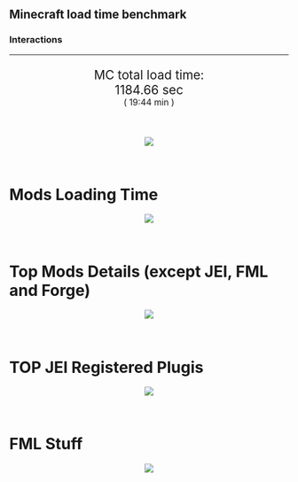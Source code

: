 ## Minecraft load time benchmark

### Interactions

---

<p align="center" style="font-size:160%;">
MC total load time:<br>
1184.66 sec
<br>
<sup><sub>(
19:44 min
)</sub></sup>
</p>

<br>


<p align="center">
<img src="https://quickchart.io/chart?w=400&h=30&c={%20type:%20'horizontalBar',%20data:%20{%20datasets:%20[%20{label:%20'MODS:',%20data:%20[627.29]},%20{label:%20'FML%20stuff:',%20data:%20[557.36]}%20]%20},%20options:%20{%20scales:%20{%20xAxes:%20[{display:%20false,stacked:%20true}],%20yAxes:%20[{display:%20false,stacked:%20true}],%20},%20elements:%20{rectangle:%20{borderWidth:%202}},%20legend:%20{display:%20false,},%20plugins:%20{datalabels:%20{color:%20'white',formatter:%20(value,%20context)%20=>%20[context.dataset.label,%20value].join('%20')%20}}%20}%20}"/>
</p>

<br>

# Mods Loading Time
<p align="center">
<img src="https://quickchart.io/chart?w=400&h=300&c={%20type:%20'outlabeledPie',%20options:%20{%20cutoutPercentage:%2025,%20plugins:%20{%20legend:%20!1,%20outlabels:%20{%20stretch:%205,%20padding:%201,%20text:%20(v,i)=>[%20v.labels[v.dataIndex],'%20',%20(v.percent*1000|0)/10,%20String.fromCharCode(37)].join('')%20}%20}%20},%20data:%20{...%20`%20436e17%2044.24s%20Had%20Enough%20Items;%203C6315%2042.94s%20Had%20Enough%20Items%20(Plugins);%209e2174%205.47s%20Tinkers'%20Construct;%208E1E68%2058.01s%20Tinkers'%20Construct%20(Oredict%20Melting);%205161a8%2023.58s%20CraftTweaker2;%208f3087%2021.30s%20Forge%20Mod%20Loader;%208f3041%2019.63s%20Tech%20Reborn;%20813e81%2016.54s%20OpenComputers;%20516fa8%2015.49s%20Ender%20IO;%208c2ccd%2014.31s%20Immersive%20Engineering;%209d2ccd%2012.08s%20Immersive%20Intelligence;%203e6c81%2011.31s%20Solar%20Flux%20Reborn;%20cd922c%2010.72s%20NuclearCraft;%208f304e%2010.60s%20Astral%20Sorcery;%20213664%208.91s%20Forestry;%20813e4d%208.67s%20GroovyScript;%207c813e%206.92s%20Thaumcraft;%20436e17%206.57s%20Integrated%20Dynamics;%202caacd%206.43s%20PneumaticCraft:%20Repressurized;%208451a8%205.75s%20LibrarianLib%20Stage%202;%20176e43%205.35s%20Thaumic%20Additions:%20Reconstructed;%20216364%205.32s%20Xaero's%20Minimap;%20216427%205.03s%20Resource%20Pack%20Organizer;%203e8160%204.82s%20The%20Twilight%20Forest;%20814a3e%204.81s%20RFTools;%20219e4b%204.77s%20Multiblock'd;%203eb2ba%204.54s%20Botania;%20515ba8%204.44s%20WrapUp;%20a86e51%204.30s%20Extra%20Utilities%202;%20216364%204.09s%20Thermal%20Expansion;%20842ccd%203.91s%20CodeChicken%20Lib;%203e68ba%203.90s%20AE2%20Unofficial%20Extended%20Life;%2024176e%203.85s%20Advanced%20Generators;%207c2ccd%203.47s%20Thaumic%20Augmentation;%209e2162%203.25s%20Embers%20Rekindled;%20171a6e%203.24s%20Mekanism;%202c3ecd%203.21s%20Environmental%20Tech;%205a352c%203.18s%20Shadowfacts'%20Forgelin;%206e176a%203.00s%20Unlimited%20Chisel%20Works;%2030518f%202.93s%20Patchouli;%205a2c33%202.76s%20Industrial%20Foregoing;%20813e76%202.73s%20Modular%20Machinery:%20Community%20Edition;%203eba78%202.69s%20Practical%20Logistics%202;%209e2130%202.66s%20libnine;%20ba3e93%202.63s%20Tesla%20Core%20Lib;%208251a8%202.58s%20Immersive%20Technology;%20cd872c%202.47s%20LittleTiles;%20ba6a3e%202.30s%20Advanced%20Rocketry;%206e173d%202.30s%20Quantum%20Minecraft%20Dynamics;%206e4617%202.30s%20The%20Aether;%20813e5a%202.17s%20PlusTiC;%20214d9e%202.13s%20Minecraft%20Forge;%20444444%2078.86s%2053%20Other%20mods;%20333333%2078.95s%20218%20'Fast'%20mods%20(load%201.0s%20-%200.1s);%20222222%208.90s%20224%20'Instant'%20mods%20(load%20%3C%200.1s)%20`%20.split(';').reduce((a,%20l)%20=>%20{%20l.match(/(\w{6})%20*(\d*\.\d*)s%20(.*)/)%20.slice(1).map((a,%20i)%20=>%20[[String.fromCharCode(35),a].join(''),%20parseFloat(a),%20a][i])%20.forEach((s,%20i)%20=>%20[a.datasets[0].backgroundColor,%20a.datasets[0].data,%20a.labels][i].push(s)%20);%20return%20a%20},%20{%20labels:%20[],%20datasets:%20[{%20backgroundColor:%20[],%20data:%20[],%20borderColor:%20'rgba(22,22,22,0.3)',%20borderWidth:%201%20}]%20})%20}%20}"/>
</p>

<br>

# Top Mods Details (except JEI, FML and Forge)
<p align="center">
<img src="https://quickchart.io/chart?w=400&h=450&c={%20options:%20{%20scales:%20{%20xAxes:%20[{stacked:%20true}],%20yAxes:%20[{stacked:%20true}],%20},%20plugins:%20{%20datalabels:%20{%20anchor:%20'end',%20align:%20'top',%20color:%20'white',%20backgroundColor:%20'rgba(46,%20140,%20171,%200.6)',%20borderColor:%20'rgba(41,%20168,%20194,%201.0)',%20borderWidth:%200.5,%20borderRadius:%203,%20padding:%200,%20font:%20{size:10},%20formatter:%20(v,ctx)%20=>%20ctx.datasetIndex!=ctx.chart.data.datasets.length-1%20?%20null%20:%20[((ctx.chart.data.datasets.reduce((a,b)=>a-%20-b.data[ctx.dataIndex],0)*10)|0)/10,'s'].join('')%20},%20colorschemes:%20{%20scheme:%20'office.Damask6'%20}%20}%20},%20type:%20'bar',%20data:%20{...(()%20=>%20{%20let%20a%20=%20{%20labels:%20[],%20datasets:%20[]%20};%20`%201:%20Construction;%202:%20Loading%20Resources;%203:%20PreInitialization;%204:%20Initialization;%205:%20InterModComms$IMC;%206:%20PostInitialization;%207:%20LoadComplete;%208:%20ModIdMapping%20`%20.split(';')%20.map(l%20=>%20l.match(/\d:%20(.*)/).slice(1))%20.forEach(([name])%20=>%20a.datasets.push({%20label:%20name,%20data:%20[]%20}));%20`%201%202%203%204%205%206%207%208%20;%20Tinkers'%20Construct%20|%201.72|%200.01|%200.24|%200.13|%200.00|%2061.38|%200.00|%200.00;%20CraftTweaker2%20|%201.28|%200.00|%2017.79|%200.01|%200.00|%204.50|%200.00|%200.00;%20Tech%20Reborn%20|%200.18|%200.01|%2016.59|%200.65|%200.00|%202.20|%200.00|%200.00;%20OpenComputers%20|%200.27|%200.03|%2011.91|%204.04|%200.30|%200.00|%200.00|%200.00;%20Ender%20IO%20|%203.16|%200.01|%204.93|%200.77|%204.42|%201.20|%200.00|%201.01;%20Immersive%20Engineering%20|%201.32|%200.01|%201.45|%201.38|%200.00|%2010.15|%200.00|%200.00;%20Immersive%20Intelligence%20|%203.00|%200.02|%203.59|%201.06|%200.00|%204.42|%200.00|%200.00;%20Solar%20Flux%20Reborn%20|%200.12|%200.00|%201.06|%200.06|%200.00|%2010.07|%200.00|%200.00;%20NuclearCraft%20|%201.58|%200.02|%207.87|%200.66|%200.00|%200.48|%200.00|%200.12;%20Astral%20Sorcery%20|%200.53|%200.01|%206.81|%202.21|%200.00|%201.05|%200.00|%200.00;%20Forestry%20|%200.82|%200.02|%206.23|%201.48|%200.01|%200.36|%200.00|%200.00;%20GroovyScript%20|%203.03|%200.02|%200.00|%200.02|%200.00|%205.60|%200.00|%200.00%20`%20.split(';').slice(1)%20.map(l%20=>%20l.split('|').map(s%20=>%20s.trim()))%20.forEach(([name,%20...arr],%20i)%20=>%20{%20a.labels.push(name);%20arr.forEach((v,%20j)%20=>%20a.datasets[j].data[i]%20=%20v)%20});%20return%20a%20})()}%20}"/>
</p>

<br>

# TOP JEI Registered Plugis
<p align="center">
<img src="https://quickchart.io/chart?w=700&c={%20options:%20{%20elements:%20{%20rectangle:%20{%20borderWidth:%201%20}%20},%20legend:%20false%20},%20type:%20'horizontalBar',%20data:%20{...(()%20=>%20{%20let%20a%20=%20{%20labels:%20[],%20datasets:%20[{%20backgroundColor:%20'rgba(0,%2099,%20132,%200.5)',%20borderColor:%20'rgb(0,%2099,%20132)',%20data:%20[]%20}]%20};%20`%2011.81:%20cofh.thermalexpansion.plugins.jei.JEIPluginTE;%204.78:%20li.cil.oc.integration.jei.ModPluginOpenComputers;%203.15:%20crazypants.enderio.machines.integration.jei.MachinesPlugin;%202.52:%20forestry.factory.recipes.jei.FactoryJeiPlugin;%202.39:%20com.cleanroommc.multiblocked.jei.JeiPlugin;%202.07:%20com.rwtema.extrautils2.crafting.jei.XUJEIPlugin;%201.77:%20com.github.sokyranthedragon.mia.integrations.jer.JeiJerIntegration$1;%201.57:%20mezz.jei.plugins.vanilla.VanillaPlugin;%201.40:%20jeresources.jei.JEIConfig;%200.89:%20com.buuz135.industrial.jei.JEICustomPlugin;%200.89:%20nc.integration.jei.NCJEI;%200.88:%20com.buuz135.thaumicjei.ThaumcraftJEIPlugin;%200.69:%20sblectric.lightningcraft.integration.jei.JEIPlugin;%200.58:%20crazypants.enderio.base.integration.jei.JeiPlugin;%200.52:%20mctmods.smelteryio.library.util.jei.JEI;%200.34:%20net.bdew.jeibees.BeesJEIPlugin;%200.34:%20techreborn.compat.jei.TechRebornJeiPlugin;%200.33:%20lach_01298.qmd.jei.QMDJEI;%200.27:%20wanion.biggercraftingtables.compat.jei.BiggerCraftingTablesJEIPlugin;%200.26:%20zmaster587.advancedRocketry.integration.jei.ARPlugin;%200.24:%20teamroots.embers.compat.jei.EmbersJEIPlugin;%200.20:%20slimeknights.tconstruct.plugin.jei.JEIPlugin;%200.19:%20com.valkyrieofnight.et.m_plugins.jei.PJEI;%200.18:%20sonar.calculator.mod.integration.jei.JEICalculator;%200.18:%20hellfirepvp.astralsorcery.common.integrations.ModIntegrationJEI;%200.17:%20vazkii.botania.client.integration.jei.JEIBotaniaPlugin;%200.17:%20com.brandon3055.draconicevolution.integration.jei.DEJEIPlugin;%200.16:%20me.desht.pneumaticcraft.common.thirdparty.jei.JEI;%200.15:%20thaumicenergistics.integration.jei.ThEJEI;%200.13:%20WayofTime.bloodmagic.compat.jei.BloodMagicJEIPlugin;%200.13:%20com.blakebr0.extendedcrafting.compat.jei.CompatJEI;%200.13:%20appeng.integration.modules.jei.JEIPlugin;%200.12:%20net.pearx.jehc.jei.JehcPlugin;%200.12:%20mekanism.client.jei.MekanismJEI;%200.12:%20blusunrize.immersiveengineering.common.util.compat.jei.JEIHelper;%200.11:%20org.cyclops.integrateddynamicscompat.modcompat.jei.JEIIntegratedDynamicsConfig;%200.10:%20de.ellpeck.actuallyadditions.mod.jei.JEIActuallyAdditionsPlugin;%200.09:%20pl.pabilo8.immersiveintelligence.common.compat.jei.JEIHelper;%200.09:%20xt9.inworldcrafting.integrations.jei.Plugin;%200.09:%20mcjty.rftools.compat.jei.RFToolsJeiPlugin;%200.08:%20lykrast.jetif.JETIFPlugin;%200.08:%20net.smileycorp.bloodsmeltery.integration.jei.JEIIntegration;%200.08:%20crafttweaker.mods.jei.JEIAddonPlugin;%200.08:%20com.elseytd.theaurorian.Compat.JEI.TACompat_JEI;%200.08:%20mustapelto.deepmoblearning.client.jei.DMLJeiPlugin;%200.08:%20com.glodblock.github.dmeblood.plugin.jei.Plugin;%200.08:%20com.glodblock.github.integration.jei.FCJeiPlugin;%200.08:%20com.lordmau5.wirelessutils.plugins.JEI.JEIPlugin;%200.07:%20codechicken.microblock.jei.MicroblockJEIPlugin;%200.07:%20wanion.avaritiaddons.compat.jei.AvaritiaddonsJEIPlugin;%201.86:%20Other%20104%20Plugins%20`%20.split(';')%20.map(l%20=>%20l.split(':'))%20.forEach(([time,%20name])%20=>%20{%20a.labels.push(name);%20a.datasets[0].data.push(time)%20})%20;%20return%20a%20})()%20}%20}"/>
</p>

<br>

# FML Stuff
<p align="center">
<img src="https://quickchart.io/chart?w=500&h=400&c={%20options:%20{%20rotation:%20Math.PI,%20cutoutPercentage:%2055,%20plugins:%20{%20legend:%20!1,%20outlabels:%20{%20stretch:%205,%20padding:%201,%20text:%20(v)=>v.labels%20},%20doughnutlabel:%20{%20labels:%20[%20{%20text:%20'FML%20stuff:',%20color:%20'rgba(128,%20128,%20128,%200.5)',%20font:%20{size:%2018}%20},%20{%20text:%20[557.36,'s'].join(''),%20color:%20'rgba(128,%20128,%20128,%201)',%20font:%20{size:%2022}%20}%20]%20},%20}%20},%20type:%20'outlabeledPie',%20data:%20{...(()%20=>%20{%20let%20a%20=%20{%20labels:%20[],%20datasets:%20[{%20backgroundColor:%20[],%20data:%20[],%20borderColor:%20'rgba(22,22,22,0.3)',%20borderWidth:%202%20}]%20};%20`%20993A00%2014.85s%20Loading%20sounds;%20994400%2014.94s%20Loading%20Resource%20-%20SoundHandler;%20994F00%20128.44s%20ModelLoader:%20blocks;%20995900%2034.44s%20ModelLoader:%20items;%20996300%2018.36s%20ModelLoader:%20baking;%20996D00%203.90s%20Applying%20remove%20recipe%20actions;%20997700%200.03s%20Applying%20remove%20furnace%20recipe%20actions;%20998200%200.51s%20Indexing%20ingredients;%20998C00%205.09s%20Indexing%20ingredients;%20444444%20336.82s%20Other%20`%20.split(';')%20.map(l%20=>%20l.match(/(\w{6})%20*(\d*\.\d*)s%20(.*)/))%20.forEach(([,%20col,%20time,%20name])%20=>%20{%20a.labels.push([name,%20'%20',%20time,%20's'].join(''));%20a.datasets[0].data.push(parseFloat(time));%20a.datasets[0].backgroundColor.push([String.fromCharCode(35),%20col].join(''))%20})%20;%20return%20a%20})()}%20}"/>
</p>

<br>
